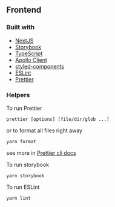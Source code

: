 ## Frontend

### Built with

- [NextJS](https://nextjs.org/)
- [Storybook](https://storybook.js.org/)
- [TypeScript](https://www.typescriptlang.org/)
- [Apollo Client](https://www.apollographql.com/docs/react/)
- [styled-components](https://styled-components.com/)
- [ESLint](https://eslint.org/)
- [Prettier](https://prettier.io/)

### Helpers

To run Prettier

```
prettier [options] [file/dir/glob ...]
```

or to format all files right away

```
yarn format
```

see more in [Prettier cli docs](https://prettier.io/docs/en/cli.html)

To run storybook

```
yarn storybook
```

To run ESLint

```
yarn lint
```
